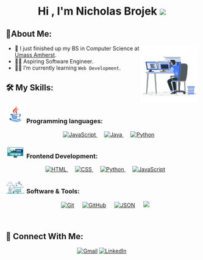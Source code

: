 <h1 align="center">Hi , I'm Nicholas Brojek <img src="https://media.giphy.com/media/hvRJCLFzcasrR4ia7z/giphy.gif" width="35"></h1>

## 👤About Me:

<picture> <img align="right" src="https://github.com/nbrojek/nbrojek/blob/main/RSGIF.gif?raw=true" width = 150px></picture>

- :school: I just finished up my BS in Computer Science at [Umass Amherst](https://www.cics.umass.edu/).
- :technologist: Aspiring Software Engineer.
- :student: I’m currently learning `Web Development`. 
<!-- - :thinking: I’m currently open for a new `job opportunity`, this is [MY RESUME]().
- :boom: You can visit [MY WEBSITE]().-->

## 🛠️ My Skills:

### <picture> <img src = "https://github.com/nbrojek/nbrojek/blob/main/Programming_Languages.gif" width = 50px>  </picture> Programming languages:

<p align="center"> 
  &emsp; 
 <!-- <a href="https://www.cprogramming.com/" target="_blank"> 
    <img alt="C" src="https://img.shields.io/badge/C%20-%232370ED.svg?style=plastic&logo=c&logoColor=white">
  </a>  -->
  &emsp;
  <a href="https://developer.mozilla.org/en-US/docs/Web/JavaScript" target="_blank"> 
     <img alt="JavaScript" src="https://img.shields.io/badge/JavaScript%20-%23F7DF1E.svg?style=plastic&logo=javascript&logoColor=black">
   </a>
  &emsp;
  <a href="https://www.java.com" target="_blank"> 
    <img alt="Java" src="https://img.shields.io/badge/Java-%23007396.svg?style=plastic&logo=java&logoColor=white">
  </a>
  &emsp;
   <a href="https://www.python.org" target="_blank">
    <img alt="Python" src="https://img.shields.io/badge/Python%20-%2314354C.svg?style=plastic&logo=python&logoColor=white">
  </a>
</p>  

### <picture> <img src = "https://github.com/nbrojek/nbrojek/blob/main/Front_End.gif" width = 50px>  </picture> Frontend Development:
<p align="center"> 
  &emsp; 
  <a href="https://www.w3.org/html/" target="_blank"> 
   <img alt="HTML" src="https://img.shields.io/badge/HTML5%20-%23E34F26.svg?style=plastic&logo=html5&logoColor=white">
  </a>   
  &emsp;
  <a href="https://www.w3schools.com/css/" target="_blank">
    <img alt="CSS" src="https://img.shields.io/badge/CSS%20-%231572B6.svg?style=plastic&logo=css3&logoColor=white">
  </a> 
  &emsp;
  <a href="https://www.python.org" target="_blank">
    <img alt="Python" src="https://img.shields.io/badge/react-%2361DAFB.svg?style=plastic&logo=React&logoColor=black">
  </a>
  &emsp;
  <a href="https://developer.mozilla.org/en-US/docs/Web/JavaScript" target="_blank"> 
     <img alt="JavaScript" src="https://img.shields.io/badge/JavaScript%20-%23F7DF1E.svg?style=plastic&logo=javascript&logoColor=black">
   </a>
</p>

### <picture> <img src = "https://github.com/nbrojek/nbrojek/blob/main/gif1.gif" width = 50px>  </picture> Software & Tools:
 
<p align="center">
  &emsp;
    <a href="#"><img alt="Git" src="https://img.shields.io/badge/Git%20-%23F05033.svg?style=plastic&logo=git&logoColor=white"></a>
  &emsp;
    <a href="#"><img alt="GitHub" src="https://img.shields.io/badge/github-%23181717.svg?style=plastic&logo=github&logoColor=white"></a>
  &emsp;
    <a href="#"><img alt="JSON" img src="https://img.shields.io/badge/json-%23000000.svg?style=plastic&logo=json&logoColor=white"></a>
  &emsp;
    <a href="#"><img src="https://img.shields.io/badge/latex-%23008080.svg?&style=plastic&logo=latex&logoColor=white" /></a>
</p>

<br> 



## 🤝 Connect With Me:
<p align="center">
	<a href="mailto:nicholasbrojek@gmail.com"><img img src="https://img.shields.io/badge/gmail-%23EA4335.svg?style=plastic&logo=gmail&logoColor=white" alt="Gmail"/></a>
	<a href="https://www.linkedin.com/in/nicholas-brojek-30a8b9204"><img src="https://img.shields.io/badge/linkedin-%230A66C2.svg?style=plastic&logo=linkedin&logoColor=white" alt="LinkedIn"/></a>
	
</p>


</br></br>
	
